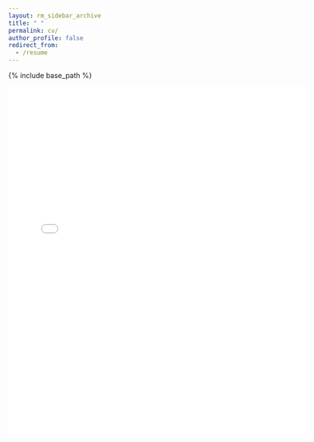 ```yaml
---
layout: rm_sidebar_archive
title: " "
permalink: cv/
author_profile: false
redirect_from:
  - /resume
---
```


{% include base_path %}
<div style="text-align: center;">
<embed src="{{ site.baseurl }}/files/YifanXiong CV.pdf" width="600" height="700" type='application/pdf'>
</div>
